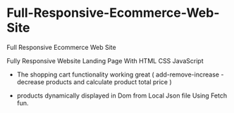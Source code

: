 # Full-Responsive-Ecommerce-Web-Site
Full Responsive Ecommerce Web Site

Fully Responsive Website Landing Page With HTML CSS JavaScript
- The shopping cart functionality working great
( add-remove-increase -decrease products and calculate product total price )

- products dynamically displayed in Dom from Local Json file Using Fetch fun.
